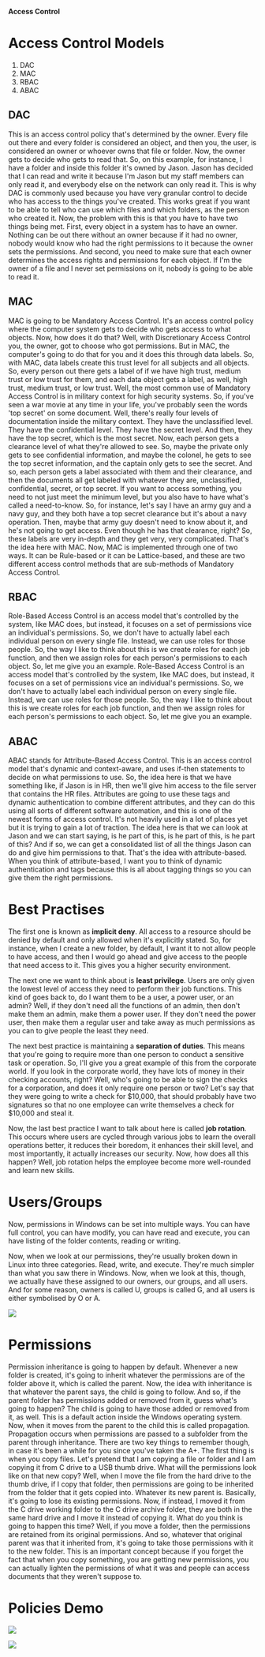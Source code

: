 ﻿**Access Control**
# Access Control Models
1. DAC
1. MAC
1. RBAC
1. ABAC

## DAC
This is an access control policy that's determined by the owner. Every file out there and every folder is considered an object, and then you, the user, is considered an owner or whoever owns that file or folder. Now, the owner gets to decide who gets to read that. So, on this example, for instance, I have a folder and inside this folder it's owned by Jason. Jason has decided that I can read and write it because I'm Jason but my staff members can only read it, and everybody else on the network can only read it. This is why DAC is commonly used because you have very granular control to decide who has access to the things you've created. This works great if you want to be able to tell who can use which files and which folders, as the person who created it. Now, the problem with this is that you have to have two things being met. First, every object in a system has to have an owner. Nothing can be out there without an owner because if it had no owner, nobody would know who had the right permissions to it because the owner sets the permissions. And second, you need to make sure that each owner determines the access rights and permissions for each object. If I'm the owner of a file and I never set permissions on it, nobody is going to be able to read it.
## MAC
MAC is going to be Mandatory Access Control. It's an access control policy where the computer system gets to decide who gets access to what objects. Now, how does it do that? Well, with Discretionary Access Control you, the owner, got to choose who got permissions. But in MAC, the computer's going to do that for you and it does this through data labels. So, with MAC, data labels create this trust level for all subjects and all objects. So, every person out there gets a label of if we have high trust, medium trust or low trust for them, and each data object gets a label, as well, high trust, medium trust, or low trust. Well, the most common use of Mandatory Access Control is in military context for high security systems. So, if you've seen a war movie at any time in your life, you've probably seen the words 'top secret' on some document. Well, there's really four levels of documentation inside the military context. They have the unclassified level. They have the confidential level. They have the secret level. And then, they have the top secret, which is the most secret. Now, each person gets a clearance level of what they're allowed to see. So, maybe the private only gets to see confidential information, and maybe the colonel, he gets to see the top secret information, and the captain only gets to see the secret. And so, each person gets a label associated with them and their clearance, and then the documents all get labeled with whatever they are, unclassified, confidential, secret, or top secret. If you want to access something, you need to not just meet the minimum level, but you also have to have what's called a need-to-know. So, for instance, let's say I have an army guy and a navy guy, and they both have a top secret clearance but it's about a navy operation. Then, maybe that army guy doesn't need to know about it, and he's not going to get access. Even though he has that clearance, right? So, these labels are very in-depth and they get very, very complicated. That's the idea here with MAC. Now, MAC is implemented through one of two ways. It can be Rule-based or it can be Lattice-based, and these are two different access control methods that are sub-methods of Mandatory Access Control.
## RBAC
Role-Based Access Control is an access model that's controlled by the system, like MAC does, but instead, it focuses on a set of permissions vice an individual's permissions. So, we don't have to actually label each individual person on every single file. Instead, we can use roles for those people. So, the way I like to think about this is we create roles for each job function, and then we assign roles for each person's permissions to each object. So, let me give you an example. Role-Based Access Control is an access model that's controlled by the system, like MAC does, but instead, it focuses on a set of permissions vice an individual's permissions. So, we don't have to actually label each individual person on every single file. Instead, we can use roles for those people. So, the way I like to think about this is we create roles for each job function, and then we assign roles for each person's permissions to each object. So, let me give you an example.
## ABAC
ABAC stands for Attribute-Based Access Control. This is an access control model that's dynamic and context-aware, and uses if-then statements to decide on what permissions to use. So, the idea here is that we have something like, if Jason is in HR, then we'll give him access to the file server that contains the HR files. Attributes are going to use these tags and dynamic authentication to combine different attributes, and they can do this using all sorts of different software automation, and this is one of the newest forms of access control. It's not heavily used in a lot of places yet but it is trying to gain a lot of traction. The idea here is that we can look at Jason and we can start saying, is he part of this, is he part of this, is he part of this? And if so, we can get a consolidated list of all the things Jason can do and give him permissions to that. That's the idea with attribute-based. When you think of attribute-based, I want you to think of dynamic authentication and tags because this is all about tagging things so you can give them the right permissions.

# Best Practises
The first one is known as **implicit deny**. All access to a resource should be denied by default and only allowed when it's explicitly stated. So, for instance, when I create a new folder, by default, I want it to not allow people to have access, and then I would go ahead and give access to the people that need access to it. This gives you a higher security environment.

The next one we want to think about is **least privilege**. Users are only given the lowest level of access they need to perform their job functions. This kind of goes back to, do I want them to be a user, a power user, or an admin? Well, if they don't need all the functions of an admin, then don't make them an admin, make them a power user. If they don't need the power user, then make them a regular user and take away as much permissions as you can to give people the least they need.

The next best practice is maintaining a **separation of duties**. This means that you're going to require more than one person to conduct a sensitive task or operation. So, I'll give you a great example of this from the corporate world. If you look in the corporate world, they have lots of money in their checking accounts, right? Well, who's going to be able to sign the checks for a corporation, and does it only require one person or two? Let's say that they were going to write a check for $10,000, that should probably have two signatures so that no one employee can write themselves a check for $10,000 and steal it.


Now, the last best practice I want to talk about here is called **job rotation**. This occurs where users are cycled through various jobs to learn the overall operations better, it reduces their boredom, it enhances their skill level, and most importantly, it actually increases our security. Now, how does all this happen? Well, job rotation helps the employee become more well-rounded and learn new skills.


# Users/Groups
Now, permissions in Windows can be set into multiple ways. You can have full control, you can have modify, you can have read and execute, you can have listing of the folder contents, reading or writing.


Now, when we look at our permissions, they're usually broken down in Linux into three categories. Read, write, and execute. They're much simpler than what you saw there in Windows. Now, when we look at this, though,   we actually have these assigned to our owners, our groups, and all users. And for some reason, owners is called U, groups is called G, and all users is either symbolised by O or A.

![](images/Access_Control/Aspose.Words.8dcf515a-5922-4abf-b4f8-09e6116f028e.001.png)


# Permissions

Permission inheritance is going to happen by default. Whenever a new folder is created, it's going to inherit whatever the permissions are of the folder above it, which is called the parent. Now, the idea with inheritance is that whatever the parent says, the child is going to follow. And so, if the parent folder has permissions added or removed from it, guess what's going to happen? The child is going to have those added or removed from it, as well. This is a default action inside the Windows operating system. Now, when it moves from the parent to the child this is called propagation. Propagation occurs when permissions are passed to a subfolder from the parent through inheritance. There are two key things to remember though, in case it's been a while for you since you've taken the A+. The first thing is when you copy files. Let's pretend that I am copying a file or folder and I am copying it from C drive to a USB thumb drive. What will the permissions look like on that new copy? Well, when I move the file from the hard drive to the thumb drive, if I copy that folder, then permissions are going to be inherited from the folder that it gets copied into. Whatever its new parent is. Basically, it's going to lose its existing permissions. Now, if instead, I moved it from the C drive working folder to the C drive archive folder, they are both in the same hard drive and I move it instead of copying it. What do you think is going to happen this time? Well, if you move a folder, then the permissions are retained from its original permissions. And so, whatever that original parent was that it inherited from, it's going to take those permissions with it to the new folder. This is an important concept because if you forget the fact that when you copy something, you are getting new permissions, you can actually lighten the permissions of what it was and people can access documents that they weren't suppose to.

# Policies Demo
![](images/Access_Control/Aspose.Words.8dcf515a-5922-4abf-b4f8-09e6116f028e.002.png)


![](images/Access_Control/Aspose.Words.8dcf515a-5922-4abf-b4f8-09e6116f028e.003.png)
